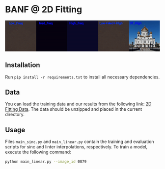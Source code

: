 # BANF @ 2D Fitting


<img src="vis_data/2d_fitting.gif" width="550">

## Installation
Run 
`
pip install -r requirements.txt
`
to install all necessary dependencies.

## Data
You can load the training data and our results from the following link: [2D Fitting Data](https://drive.google.com/file/d/1sS2sfqkGdhKh-marO4wBIjM-A0jzVQ6e/view?usp=sharing). The data should be unzipped and placed in the current directory.

## Usage
Files `main_sinc.py` and `main_linear.py` contain the training and evaluation scripts for sinc and linter interpolations, respectively. To train a model, execute the following command:
```bash
python main_linear.py --image_id 0879
```
